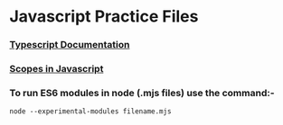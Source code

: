 # Javascript Practice Files

### [Typescript Documentation](https://www.typescriptlang.org/docs/)
### [Scopes in Javascript](https://www.youtube.com/watch?v=XgSjoHgy3Rk&t=60s)

### To run ES6 modules in node (.mjs files) use the command:-

    node --experimental-modules filename.mjs